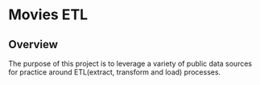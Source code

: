 # **Movies ETL**

## **Overview**
The purpose of this project is to leverage a variety of public data sources for practice around ETL(extract, transform and load) processes.